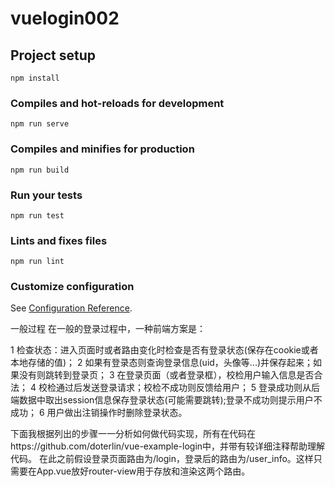# vuelogin002

## Project setup
```
npm install
```

### Compiles and hot-reloads for development
```
npm run serve
```

### Compiles and minifies for production
```
npm run build
```

### Run your tests
```
npm run test
```

### Lints and fixes files
```
npm run lint
```

### Customize configuration
See [Configuration Reference](https://cli.vuejs.org/config/).




一般过程
在一般的登录过程中，一种前端方案是：

1 检查状态：进入页面时或者路由变化时检查是否有登录状态(保存在cookie或者本地存储的值)；
2 如果有登录态则查询登录信息(uid，头像等...)并保存起来；如果没有则跳转到登录页；
3 在登录页面（或者登录框），校检用户输入信息是否合法；
4 校检通过后发送登录请求；校检不成功则反馈给用户；
5 登录成功则从后端数据中取出session信息保存登录状态(可能需要跳转);登录不成功则提示用户不成功；
6 用户做出注销操作时删除登录状态。

下面我根据列出的步骤一一分析如何做代码实现，所有在代码在https://github.com/doterlin/vue-example-login中，并带有较详细注释帮助理解代码。
在此之前假设登录页面路由为/login，登录后的路由为/user_info。这样只需要在App.vue放好router-view用于存放和渲染这两个路由。
